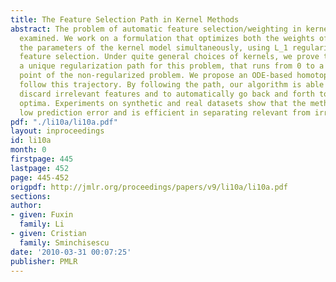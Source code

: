 ```yaml
---
title: The Feature Selection Path in Kernel Methods
abstract: The problem of automatic feature selection/weighting in kernel methods is
  examined. We work on a formulation that optimizes both the weights of features and
  the parameters of the kernel model simultaneously, using L_1 regularization for
  feature selection. Under quite general choices of kernels, we prove that there exists
  a unique regularization path for this problem, that runs from 0 to a stationary
  point of the non-regularized problem. We propose an ODE-based homotopy method to
  follow this trajectory. By following the path, our algorithm is able to automatically
  discard irrelevant features and to automatically go back and forth to avoid local
  optima. Experiments on synthetic and real datasets show that the method achieves
  low prediction error and is efficient in separating relevant from irrelevant features.
pdf: "./li10a/li10a.pdf"
layout: inproceedings
id: li10a
month: 0
firstpage: 445
lastpage: 452
page: 445-452
origpdf: http://jmlr.org/proceedings/papers/v9/li10a/li10a.pdf
sections: 
author:
- given: Fuxin
  family: Li
- given: Cristian
  family: Sminchisescu
date: '2010-03-31 00:07:25'
publisher: PMLR
---
```

